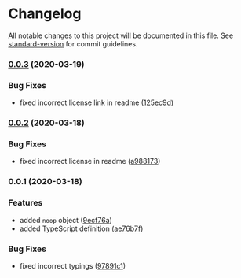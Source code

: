 # Changelog

All notable changes to this project will be documented in this file. See [standard-version](https://github.com/conventional-changelog/standard-version) for commit guidelines.

### [0.0.3](https://github.com/JasonHK/node-noop-package/compare/v0.0.2...v0.0.3) (2020-03-19)


### Bug Fixes

* fixed incorrect license link in readme ([125ec9d](https://github.com/JasonHK/node-noop-package/commit/125ec9df5ad96e36e05337cd5ae080abd9e4f23d))

### [0.0.2](https://github.com/JasonHK/node-noop-package/compare/v0.0.1...v0.0.2) (2020-03-18)


### Bug Fixes

* fixed incorrect license in readme ([a988173](https://github.com/JasonHK/node-noop-package/commit/a9881737b209e9ecf71123f0d47889533da0f2c1))

### 0.0.1 (2020-03-18)


### Features

* added `noop` object ([9ecf76a](https://github.com/JasonHK/node-noop-package/commit/9ecf76a4c49748d50a0c262ab3baf44b4cd256c8))
* added TypeScript definition ([ae76b7f](https://github.com/JasonHK/node-noop-package/commit/ae76b7f1730d8af51f641d0140de0b66667df116))


### Bug Fixes

* fixed incorrect typings ([97891c1](https://github.com/JasonHK/node-noop-package/commit/97891c1777553fa4aa7069693651ee03ec0c468a))
